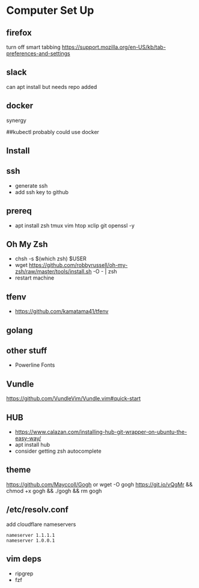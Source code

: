 # Computer Set Up
## firefox
turn off smart tabbing
https://support.mozilla.org/en-US/kb/tab-preferences-and-settings

## slack
can apt install but needs repo added

## docker
synergy

##kubectl
probably could use docker

## Install

## ssh 
- generate ssh 
- add ssh key to github

## prereq
- apt install zsh tmux vim htop xclip git openssl -y

## Oh My Zsh
- chsh -s $(which zsh) $USER
- wget https://github.com/robbyrussell/oh-my-zsh/raw/master/tools/install.sh -O - | zsh
- restart machine

## tfenv
- https://github.com/kamatama41/tfenv

## golang

## other stuff
- Powerline Fonts

## Vundle
https://github.com/VundleVim/Vundle.vim#quick-start

## HUB
- https://www.calazan.com/installing-hub-git-wrapper-on-ubuntu-the-easy-way/
- apt install hub
- consider getting zsh autocomplete

## theme
https://github.com/Mayccoll/Gogh 
or
wget -O gogh https://git.io/vQgMr && chmod +x gogh && ./gogh && rm gogh

## /etc/resolv.conf
add cloudflare nameservers 
```
nameserver 1.1.1.1
nameserver 1.0.0.1
```

## vim deps
- ripgrep
- fzf 

